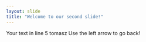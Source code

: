 ```yaml
---
layout: slide
title: "Welcome to our second slide!"
---
```

Your text in line 5 tomasz
Use the left arrow to go back!
